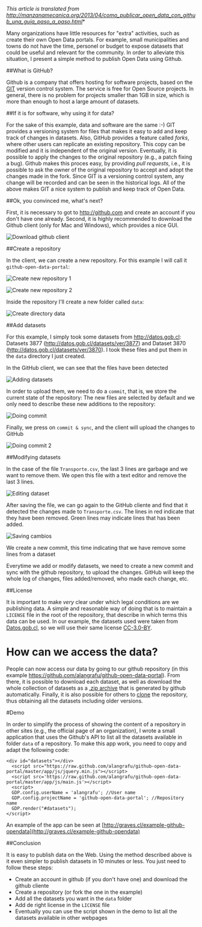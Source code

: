 *This article is translated from http://manzanamecanica.org/2013/04/como_publicar_open_data_con_github_una_guia_paso_a_paso.html**

Many organizations have little resources for "extra" activities, such as create their own Open Data portals. For example, small municipalities and towns do not have the time, personel or budget to expose datasets that could be useful and relevant for the community. In order to alleviate this situation, I present a simple method to publish Open Data using Github.

##What is GitHub?

Github is a company that offers hosting for software projects, based on the [GIT](http://en.wikipedia.org/wiki/Git_(software)) version control system. The service is free for Open Source projects. In general, there is no problem for projects smaller than 1GB in size, which is more than enough to host a large amount of datasets.

##If it is for software, why using it for data?

For the sake of this example, data and software are the same :-) GIT provides a versioning system for files that makes it easy to add and keep track of changes in datasets. Also, GitHub provides a feature called _forks_, where other users can replicate an existing repository. This copy can be modified and it is independent of the original version. Eventually, it is possible to apply the changes to the original repository (e.g., a patch fixing a bug). Github makes this proces easy, by providing _pull requests_, i.e., it is possible to ask the owner of the original repository to accept and adopt the changes made in the fork. Since GIT is a versioning control system, any change will be recorded and can be seen in the historical logs. All of the above makes GIT a nice system to publish and keep track of Open Data.

##Ok, you convinced me, what's next?

First, it is necessary to got to http://github.com and create an account if you don't have one already. Second, it is highly recommended to download the Github client (only for Mac and Windows), which provides a nice GUI.

![Download github client](https://raw.github.com/alangrafu/github-open-data-portal/images/images/od_github1.png)

##Create a repository

In the client, we can create a new repository. For this example I will call it `github-open-data-portal`:

![Create new repository 1](https://raw.github.com/alangrafu/github-open-data-portal/images/images/od_github2.png)

![Create new repository 2](https://raw.github.com/alangrafu/github-open-data-portal/images/images/od_github3.png)

Inside the repository I'll create a new folder called `data`:

![Create directory data](https://raw.github.com/alangrafu/github-open-data-portal/images/images/od_github4.png)

##Add datasets

For this example, I simply took some datasets from http://datos.gob.cl: Datasets 3877 (http://datos.gob.cl/datasets/ver/3877) and Dataset 3870 (http://datos.gob.cl/datasets/ver/3870). I took these files and put them in the `data` directory I just created.

In the GitHub client, we can see that the files have been detected

![Adding datasets](https://raw.github.com/alangrafu/github-open-data-portal/images/images/od_github5.png)

In order to upload them, we need to do a `commit`, that is, we store the current state of the repository: The new files are selected by default and we only need to describe these new additions to the repository:

![Doing commit](https://raw.github.com/alangrafu/github-open-data-portal/images/images/od_github6.png)

Finally, we press on `commit & sync`, and the client will upload the changes to GitHub

![Doing commit 2](https://raw.github.com/alangrafu/github-open-data-portal/images/images/od_github7.png)

##Modifying datasets

In the case of the file `Transporte.csv`, the last 3 lines are garbage and we want to remove them. We open this file with a text editor and remove the last 3 lines.

![Editing dataset](https://raw.github.com/alangrafu/github-open-data-portal/images/images/od_github8.png)

After saving the file, we can go again to the GitHub cliente and find that it detected the changes made to `Transporte.csv`. The lines in red indicate that they have been removed. Green lines may indicate lines that has been added.

![Saving cambios](https://raw.github.com/alangrafu/github-open-data-portal/images/images/od_github9.png)

We create a new commit, this time indicating that we have remove some lines from a dataset

Everytime we add or modify datasets, we need to create a new commit and sync with the github repository, to upload the changes. GitHub will keep the whole log of changes, files added/removed, who made each change, etc.

##License

It is important to make *very* clear under which legal conditions are we publishing data. A simple and reasonable way of doing that is to maintain a `LICENSE` file in the root of the repository, that describe in which terms this data can be used. In our example, the datasets used were taken from [Datos.gob.cl](http://datos.gob.cl), so we will use their same license [CC-3.0-BY](http://creativecommons.org/licenses/by/3.0/cl/).

# How can we access the data?

People can now access our data by going to our github repository (in this example https://github.com/alangrafu/github-open-data-portal). From there, it is possible to download each dataset, as well as download the whole collection of datasets as a [.zip archive](https://github.com/alangrafu/github-open-data-portal/archive/master.zip) that is generated by github automatically. Finally, it is also possible for others to [clone](https://help.github.com/articles/fork-a-repo) the repository, thus obtaining all the datasets including older versions.

#Demo

In order to simplify the process of showing the content of a repository in other sites (e.g., the official page of an organization), I wrote a small application that uses the Github's API to list all the datasets available in folder `data` of a repository. To make this app work, you need to copy and adapt the following code:

```
<div id="datasets"></div>
  <script src="https://raw.github.com/alangrafu/github-open-data-portal/master/app/js/jquery.min.js"></script>
  <script src='https://raw.github.com/alangrafu/github-open-data-portal/master/app/js/main.js'></script>
  <script>
  GDP.config.userName = 'alangrafu'; //User name
  GDP.config.projectName = 'github-open-data-portal'; //Repository name
  GDP.render("#datasets");
</script>
```

An example of the app can be seen at [http://graves.cl/example-github-opendata](http://graves.cl/example-github-opendata)

##Conclusion

It is easy to publish data on the Web. Using the method described above is it even simpler to publish datasets in 10 minutes or less. You just need to follow these steps:


* Create an account in github (if you don't have one) and download the github cliente
* Create a repository (or fork the one in the example)
* Add all the datasets you want in the `data` folder
* Add de right license in the `LICENSE` file
* Eventually you can use the script shown in the demo to list all the datasets available in other webpages
